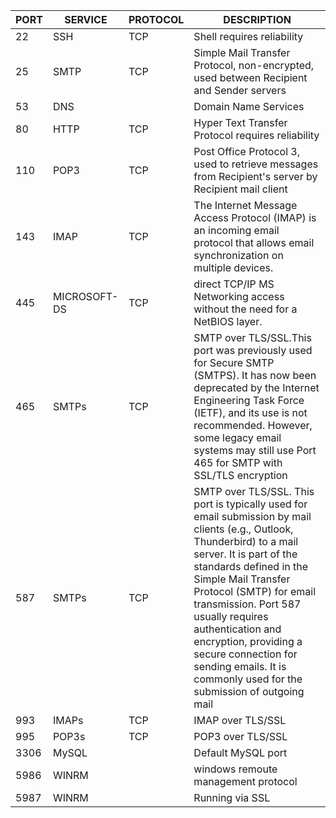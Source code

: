 |PORT|SERVICE| PROTOCOL | DESCRIPTION|
|---|---|---|---|
22 | SSH | TCP | Shell requires reliability
25 | SMTP | TCP | Simple Mail Transfer Protocol, non-encrypted, used between Recipient and Sender servers
53 | DNS|| Domain Name Services
80 | HTTP | TCP | Hyper Text Transfer Protocol requires reliability
110 | POP3 | TCP | Post Office Protocol 3, used to retrieve messages from Recipient's server by Recipient mail client
143 | IMAP | TCP | The Internet Message Access Protocol (IMAP) is an incoming email protocol that allows email synchronization on multiple devices.
445 | MICROSOFT-DS | TCP | direct TCP/IP MS Networking access without the need for a NetBIOS layer.
465 | SMTPs| TCP | SMTP over TLS/SSL.This port was previously used for Secure SMTP (SMTPS). It has now been deprecated by the Internet Engineering Task Force (IETF), and its use is not recommended. However, some legacy email systems may still use Port 465 for SMTP with SSL/TLS encryption
587 | SMTPs | TCP | SMTP over TLS/SSL. This port is typically used for email submission by mail clients (e.g., Outlook, Thunderbird) to a mail server. It is part of the standards defined in the Simple Mail Transfer Protocol (SMTP) for email transmission. Port 587 usually requires authentication and encryption, providing a secure connection for sending emails. It is commonly used for the submission of outgoing mail
993 | IMAPs | TCP | IMAP over TLS/SSL
995 | POP3s | TCP | POP3 over TLS/SSL
3306 | MySQL || Default MySQL port
5986 | WINRM || windows remoute management protocol
5987 | WINRM ||  Running via SSL
